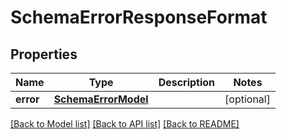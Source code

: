# SchemaErrorResponseFormat

## Properties
Name | Type | Description | Notes
------------ | ------------- | ------------- | -------------
**error** | [**SchemaErrorModel**](SchemaErrorModel.md) |  | [optional] 

[[Back to Model list]](../README.md#documentation-for-models) [[Back to API list]](../README.md#documentation-for-api-endpoints) [[Back to README]](../README.md)


